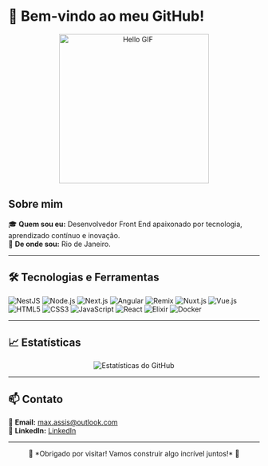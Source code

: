 # 👋 Bem-vindo ao meu GitHub!

<div align="center">
  <img src="https://media1.giphy.com/media/v1.Y2lkPTc5MGI3NjExazJiODEzMjYxdHNvYXRvYjY1MGd0M3EwbTBtMThrd25qZGhyMWFmYyZlcD12MV9pbnRlcm5hbF9naWZfYnlfaWQmY3Q9Zw/xUPGGDNsLvqsBOhuU0/giphy.gif" alt="Hello GIF" width="300">
</div>

## Sobre mim

🎓 **Quem sou eu:** Desenvolvedor Front End apaixonado por tecnologia, aprendizado contínuo e inovação.  
📍 **De onde sou:** Rio de Janeiro.  

---

## 🛠️ Tecnologias e Ferramentas
![NestJS](https://img.shields.io/badge/-NestJS-E0234E?style=flat&logo=nestjs&logoColor=white)
![Node.js](https://img.shields.io/badge/-Node.js-339933?style=flat&logo=node.js&logoColor=white)
![Next.js](https://img.shields.io/badge/-Next.js-000000?style=flat&logo=next.js&logoColor=white)
![Angular](https://img.shields.io/badge/-Angular-DD0031?style=flat&logo=angular&logoColor=white)
![Remix](https://img.shields.io/badge/-Remix-000000?style=flat&logo=remix&logoColor=white)
![Nuxt.js](https://img.shields.io/badge/-Nuxt.js-00C58E?style=flat&logo=nuxt.js&logoColor=white)
![Vue.js](https://img.shields.io/badge/-Vue.js-4FC08D?style=flat&logo=vue.js&logoColor=white)
![HTML5](https://img.shields.io/badge/-HTML5-E34F26?style=flat&logo=html5&logoColor=white)
![CSS3](https://img.shields.io/badge/-CSS3-1572B6?style=flat&logo=css3&logoColor=white)
![JavaScript](https://img.shields.io/badge/-JavaScript-F7DF1E?style=flat&logo=javascript&logoColor=black)
![React](https://img.shields.io/badge/-React-61DAFB?style=flat&logo=react&logoColor=black)
![Elixir](https://img.shields.io/badge/-Elixir-4B275F?style=flat&logo=elixir&logoColor=white)
![Docker](https://img.shields.io/badge/-Docker-2496ED?style=flat&logo=docker&logoColor=white)

---

## 📈 Estatísticas

<div align="center">
  <img src="https://github-readme-stats.vercel.app/api?username=maxassis&show_icons=true&theme=radical" alt="Estatísticas do GitHub">
</div>

---

## 📫 Contato

📧 **Email:** [max.assis@outlook.com](mailto:max.assis@)  
💼 **LinkedIn:** [LinkedIn](https://www.linkedin.com/in/max-assis/)

---

<div align="center">
  🌟 *Obrigado por visitar! Vamos construir algo incrível juntos!* 🌟
</div>











